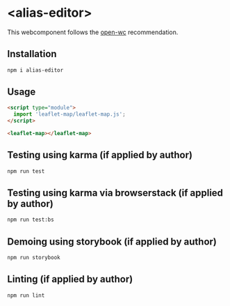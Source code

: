 # \<alias-editor>

This webcomponent follows the [open-wc](https://github.com/open-wc/open-wc) recommendation.

## Installation
```bash
npm i alias-editor
```

## Usage
```html
<script type="module">
  import 'leaflet-map/leaflet-map.js';
</script>

<leaflet-map></leaflet-map>
```

## Testing using karma (if applied by author)
```bash
npm run test
```

## Testing using karma via browserstack (if applied by author)
```bash
npm run test:bs
```

## Demoing using storybook (if applied by author)
```bash
npm run storybook
```

## Linting (if applied by author)
```bash
npm run lint
```
